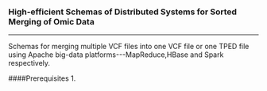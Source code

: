 ### High-efficient Schemas of Distributed Systems for Sorted Merging of Omic Data
---
Schemas for merging multiple VCF files into one VCF file or one TPED file using Apache big-data platforms---MapReduce,HBase and Spark respectively. 

####Prerequisites
1. 